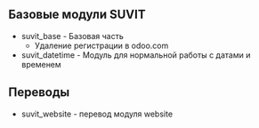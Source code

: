 Базовые модули SUVIT
--------------------------

* suvit_base - Базовая часть
    * Удаление регистрации в odoo.com
* suvit_datetime - Модуль для нормальной работы с датами и временем


Переводы
------------------
* suvit_website - перевод модуля website